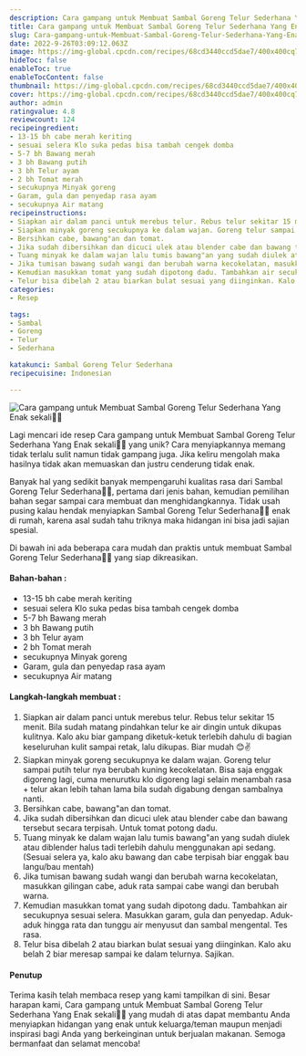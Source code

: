 ```yaml
---
description: Cara gampang untuk Membuat Sambal Goreng Telur Sederhana Yang Enak sekali"
title: Cara gampang untuk Membuat Sambal Goreng Telur Sederhana Yang Enak sekali
slug: Cara-gampang-untuk-Membuat-Sambal-Goreng-Telur-Sederhana-Yang-Enak-sekali
date: 2022-9-26T03:09:12.063Z
image: https://img-global.cpcdn.com/recipes/68cd3440ccd5dae7/400x400cq70/photo.jpg
hideToc: false
enableToc: true
enableTocContent: false
thumbnail: https://img-global.cpcdn.com/recipes/68cd3440ccd5dae7/400x400cq70/photo.jpg
cover: https://img-global.cpcdn.com/recipes/68cd3440ccd5dae7/400x400cq70/photo.jpg
author: admin
ratingvalue: 4.8
reviewcount: 124
recipeingredient:
- 13-15 bh cabe merah keriting
- sesuai selera Klo suka pedas bisa tambah cengek domba
- 5-7 bh Bawang merah
- 3 bh Bawang putih
- 3 bh Telur ayam
- 2 bh Tomat merah
- secukupnya Minyak goreng
- Garam, gula dan penyedap rasa ayam
- secukupnya Air matang
recipeinstructions:
- Siapkan air dalam panci untuk merebus telur. Rebus telur sekitar 15 menit. Bila sudah matang pindahkan telur ke air dingin untuk dikupas kulitnya. Kalo aku biar gampang diketuk-ketuk terlebih dahulu di bagian keseluruhan kulit sampai retak, lalu dikupas. Biar mudah 😊✌
- Siapkan minyak goreng secukupnya ke dalam wajan. Goreng telur sampai putih telur nya berubah kuning kecokelatan. Bisa saja enggak digoreng lagi, cuma menurutku klo digoreng lagi selain menambah rasa + telur akan lebih tahan lama bila sudah digabung dengan sambalnya nanti.
- Bersihkan cabe, bawang"an dan tomat.
- Jika sudah dibersihkan dan dicuci ulek atau blender cabe dan bawang tersebut secara terpisah. Untuk tomat potong dadu.
- Tuang minyak ke dalam wajan lalu tumis bawang"an yang sudah diulek atau diblender halus tadi terlebih dahulu menggunakan api sedang. (Sesuai selera ya, kalo aku bawang dan cabe terpisah biar enggak bau langu/bau mentah)
- Jika tumisan bawang sudah wangi dan berubah warna kecokelatan, masukkan gilingan cabe, aduk rata sampai cabe wangi dan berubah warna.
- Kemudian masukkan tomat yang sudah dipotong dadu. Tambahkan air secukupnya sesuai selera. Masukkan garam, gula dan penyedap. Aduk-aduk hingga rata dan tunggu air menyusut dan sambal mengental. Tes rasa.
- Telur bisa dibelah 2 atau biarkan bulat sesuai yang diinginkan. Kalo aku belah 2 biar meresap sampai ke dalam telurnya. Sajikan.
categories:
- Resep

tags:
- Sambal
- Goreng
- Telur
- Sederhana

katakunci: Sambal Goreng Telur Sederhana
recipecuisine: Indonesian

---
```


![Cara gampang untuk Membuat Sambal Goreng Telur Sederhana Yang Enak sekali👩‍🍳](https://img-global.cpcdn.com/recipes/68cd3440ccd5dae7/400x400cq70/photo.jpg)

Lagi mencari ide resep Cara gampang untuk Membuat Sambal Goreng Telur Sederhana Yang Enak sekali👩‍🍳 yang unik? Cara menyiapkannya memang tidak terlalu sulit namun tidak gampang juga. Jika keliru mengolah maka hasilnya tidak akan memuaskan dan justru cenderung tidak enak.

Banyak hal yang sedikit banyak mempengaruhi kualitas rasa dari Sambal Goreng Telur Sederhana👩‍🍳, pertama dari jenis bahan, kemudian pemilihan bahan segar sampai cara membuat dan menghidangkannya. Tidak usah pusing kalau hendak menyiapkan Sambal Goreng Telur Sederhana👩‍🍳 enak di rumah, karena asal sudah tahu triknya maka hidangan ini bisa jadi sajian spesial.

Di bawah ini ada beberapa cara mudah dan praktis untuk membuat Sambal Goreng Telur Sederhana👩‍🍳 yang siap dikreasikan.

<!--inarticleads1-->

#### Bahan-bahan :

- 13-15 bh cabe merah keriting
- sesuai selera Klo suka pedas bisa tambah cengek domba
- 5-7 bh Bawang merah
- 3 bh Bawang putih
- 3 bh Telur ayam
- 2 bh Tomat merah
- secukupnya Minyak goreng
- Garam, gula dan penyedap rasa ayam
- secukupnya Air matang

<!--inarticleads2-->

#### Langkah-langkah membuat :

1. Siapkan air dalam panci untuk merebus telur. Rebus telur sekitar 15 menit. Bila sudah matang pindahkan telur ke air dingin untuk dikupas kulitnya. Kalo aku biar gampang diketuk-ketuk terlebih dahulu di bagian keseluruhan kulit sampai retak, lalu dikupas. Biar mudah 😊✌
1. Siapkan minyak goreng secukupnya ke dalam wajan. Goreng telur sampai putih telur nya berubah kuning kecokelatan. Bisa saja enggak digoreng lagi, cuma menurutku klo digoreng lagi selain menambah rasa + telur akan lebih tahan lama bila sudah digabung dengan sambalnya nanti.
1. Bersihkan cabe, bawang"an dan tomat.
1. Jika sudah dibersihkan dan dicuci ulek atau blender cabe dan bawang tersebut secara terpisah. Untuk tomat potong dadu.
1. Tuang minyak ke dalam wajan lalu tumis bawang"an yang sudah diulek atau diblender halus tadi terlebih dahulu menggunakan api sedang. (Sesuai selera ya, kalo aku bawang dan cabe terpisah biar enggak bau langu/bau mentah)
1. Jika tumisan bawang sudah wangi dan berubah warna kecokelatan, masukkan gilingan cabe, aduk rata sampai cabe wangi dan berubah warna.
1. Kemudian masukkan tomat yang sudah dipotong dadu. Tambahkan air secukupnya sesuai selera. Masukkan garam, gula dan penyedap. Aduk-aduk hingga rata dan tunggu air menyusut dan sambal mengental. Tes rasa.
1. Telur bisa dibelah 2 atau biarkan bulat sesuai yang diinginkan. Kalo aku belah 2 biar meresap sampai ke dalam telurnya. Sajikan.

#### Penutup

Terima kasih telah membaca resep yang kami tampilkan di sini. Besar harapan kami, Cara gampang untuk Membuat Sambal Goreng Telur Sederhana Yang Enak sekali👩‍🍳 yang mudah di atas dapat membantu Anda menyiapkan hidangan yang enak untuk keluarga/teman maupun menjadi inspirasi bagi Anda yang berkeinginan untuk berjualan makanan. Semoga bermanfaat dan selamat mencoba!